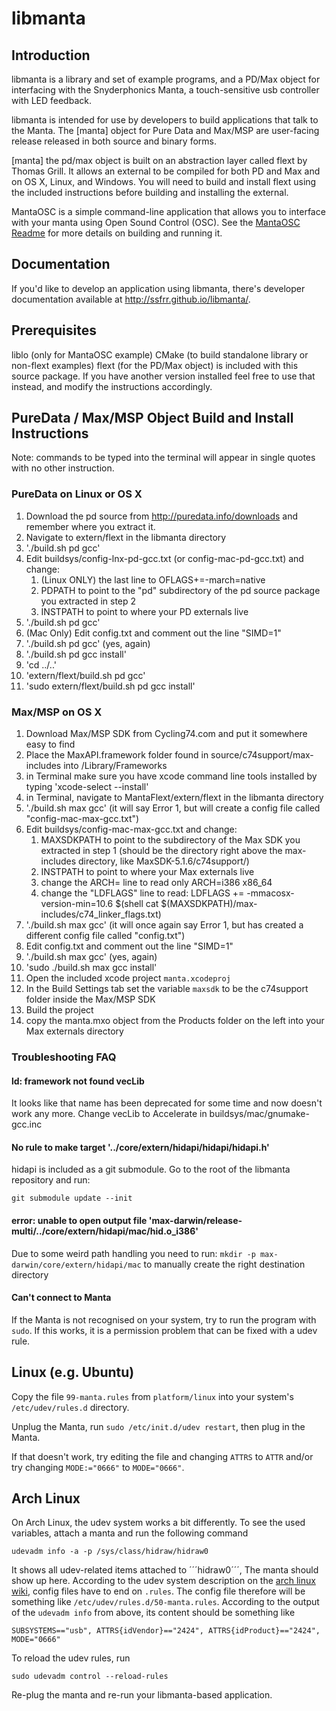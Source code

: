 libmanta
=========

Introduction
------------

libmanta is a library and set of example programs, and a PD/Max object for
interfacing with the Snyderphonics Manta, a touch-sensitive usb controller with
LED feedback.

libmanta is intended for use by developers to build applications that talk to
the Manta. The [manta] object for Pure Data and Max/MSP are user-facing
release released in both source and binary forms.

[manta] the pd/max object is built on an abstraction layer called flext by
Thomas Grill. It allows an external to be compiled for both PD and Max and on
OS X, Linux, and Windows. You will need to build and install flext using the
included instructions before building and installing the external.

MantaOSC is a simple command-line application that allows you to interface with your manta using Open Sound Control (OSC). See the [MantaOSC Readme](https://github.com/ssfrr/libmanta/blob/master/MantaOSC/README.markdown) for more details on building and running it.

Documentation
-------------

If you'd like to develop an application using libmanta, there's developer
documentation available at http://ssfrr.github.io/libmanta/.

Prerequisites
-------------

liblo (only for MantaOSC example)
CMake (to build standalone library or non-flext examples)
flext (for the PD/Max object) is included with this source package.
   If you have another version installed feel free to use that instead, and
   modify the instructions accordingly.

PureData / Max/MSP Object Build and Install Instructions
--------------------------------------------------------

Note: commands to be typed into the terminal will appear in single quotes with
no other instruction.

### PureData on Linux or OS X

1. Download the pd source from http://puredata.info/downloads and remember
   where you extract it.
2. Navigate to extern/flext in the libmanta directory
3. './build.sh pd gcc'
4. Edit buildsys/config-lnx-pd-gcc.txt (or config-mac-pd-gcc.txt) and change:
    1. (Linux ONLY) the last line to OFLAGS+=-march=native
    2. PDPATH to point to the "pd" subdirectory of the pd source package you
       extracted in step 2
    3. INSTPATH to point to where your PD externals live
5. './build.sh pd gcc'
6. (Mac Only) Edit config.txt and comment out the line "SIMD=1"
7. './build.sh pd gcc' (yes, again)
8. './build.sh pd gcc install'
9. 'cd ../..'
10. 'extern/flext/build.sh pd gcc'
11. 'sudo extern/flext/build.sh pd gcc install'



### Max/MSP on OS X

1. Download Max/MSP SDK from Cycling74.com and put it somewhere easy to find
2. Place the MaxAPI.framework folder found in source/c74support/max-includes
   into /Library/Frameworks
3. in Terminal make sure you have xcode command line tools installed by typing 'xcode-select --install'
4. in Terminal, navigate to MantaFlext/extern/flext in the libmanta directory
5. './build.sh max gcc'   (it will say Error 1, but will create a config file called "config-mac-max-gcc.txt")
6. Edit buildsys/config-mac-max-gcc.txt and change:
    1. MAXSDKPATH to point to the subdirectory of the Max SDK you
       extracted in step 1 (should be the directory right above the
       max-includes directory, like MaxSDK-5.1.6/c74support/)
    2. INSTPATH to point to where your Max externals live
    3. change the ARCH= line to read only ARCH=i386 x86_64
    4. change the "LDFLAGS" line to read: LDFLAGS += -mmacosx-version-min=10.6 $(shell cat $(MAXSDKPATH)/max-includes/c74_linker_flags.txt)
7. './build.sh max gcc' (it will once again say Error 1, but has created a different config file called "config.txt")
8. Edit config.txt and comment out the line "SIMD=1"
9. './build.sh max gcc' (yes, again)
10. 'sudo ./build.sh max gcc install'
11. Open the included xcode project `manta.xcodeproj`
12. In the Build Settings tab set the variable `maxsdk` to be the c74support
    folder inside the Max/MSP SDK
13. Build the project
14. copy the manta.mxo object from the Products folder on the left into your
    Max externals directory


### Troubleshooting FAQ

#### ld: framework not found vecLib

It looks like that name has been deprecated for some time and now doesn't work
any more. Change vecLib to Accelerate in buildsys/mac/gnumake-gcc.inc

#### No rule to make target '../core/extern/hidapi/hidapi/hidapi.h'

hidapi is included as a git submodule. Go to the root of the libmanta
repository and run:

```
git submodule update --init
```

#### error: unable to open output file 'max-darwin/release-multi/../core/extern/hidapi/mac/hid.o_i386'

Due to some weird path handling you need to run:
`mkdir -p max-darwin/core/extern/hidapi/mac` to manually
create the right destination directory


#### Can't connect to Manta

If the Manta is not recognised on your system, try to run the program with `sudo`. If this works, it is a permission problem that can be fixed with a udev rule.

Linux (e.g. Ubuntu)
-------------------

Copy the file `99-manta.rules` from `platform/linux` into your system's `/etc/udev/rules.d` directory.

Unplug the Manta, run `sudo /etc/init.d/udev restart`, then plug in the Manta.

If that doesn't work, try editing the file and changing `ATTRS` to `ATTR` and/or try changing `MODE:="0666"` to `MODE="0666"`.

Arch Linux
----------

On Arch Linux, the udev system works a bit differently. To see the used variables, attach a manta and run the following command

```
udevadm info -a -p /sys/class/hidraw/hidraw0
```

It shows all udev-related items attached to ´´´hidraw0´´´, The manta should show up here. According to the udev system description on the [arch linux wiki](https://wiki.archlinux.org/index.php/Udev), config files have to end on `.rules`. The config file therefore will be something like `/etc/udev/rules.d/50-manta.rules`. According to the output of the `udevadm info` from above, its content should be something like

```
SUBSYSTEMS=="usb", ATTRS{idVendor}=="2424", ATTRS{idProduct}=="2424", MODE="0666"
```

To reload the udev rules, run
```
sudo udevadm control --reload-rules
```

Re-plug the manta and re-run your libmanta-based application.
